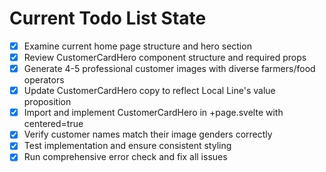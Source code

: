 <!-- DO NOT EDIT - Managed by todo_list tool -->
<!-- Updated: 2025-09-30T15:49:27.502Z -->

# Current Todo List State

- [x] Examine current home page structure and hero section
- [x] Review CustomerCardHero component structure and required props
- [x] Generate 4-5 professional customer images with diverse farmers/food operators
- [x] Update CustomerCardHero copy to reflect Local Line's value proposition
- [x] Import and implement CustomerCardHero in +page.svelte with centered=true
- [x] Verify customer names match their image genders correctly
- [x] Test implementation and ensure consistent styling
- [x] Run comprehensive error check and fix all issues
